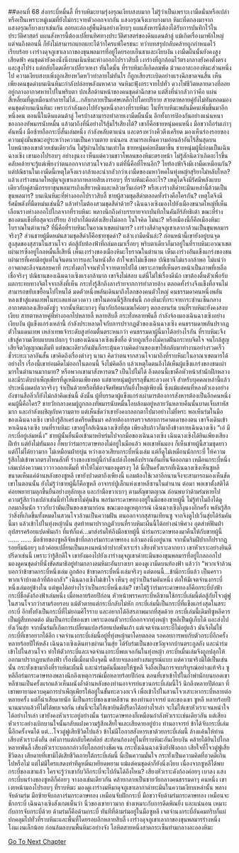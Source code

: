 ##ตอนที่ 68 ส่งกระบี่หมื่นลี้
ที่ราบหิมะยามรุ่งอรุณเงียบสงบมาก ไม่รู้ว่าเป็นเพราะเงามืดนั่นหรือเปล่า หรือเป็นเพราะหมู่เมฆที่ยังไม่กระจายตัวออกจากกัน แสงอรุณจึงเบาบางมาก หิมะที่ตกลงมาจากแสงอรุณก็บางเบาเช่นกัน ลอยละล่องสู่พื้นดินอย่างเงียบๆ
แผนสังหารนี้ต้องได้รับการบันทึกไว้ในประวัติศาสตร์ แผนสังหารนี้ต้องเปลี่ยนทิศทางประวัติศาสตร์ของดินแดนต้าลู่ แม้เกิดเรื่องมาพักใหญ่ แต่จนถึงตอนนี้ ก็ยังไม่สามารถแยกแยะได้ว่าใครแพ้ใครชนะ ทว่าบทสรุปกลับคล้ายถูกกำหนดไว้เรียบร้อย
เงาร่างดุจภูเขาเลากาของขุนพลมารที่อยู่โดยรอบเย็นชาและเงียบงัน เงามืดผืนนั้นยังคงสูงเสียดฟ้า คนชุดดำยังคงนั่งนิ่งบนเนินหิมะห่างออกไปราวสิบลี้ เงาร่างที่ถูกล้อมไว้ตรงกลางยังคงตั้งตรงและสูงโปร่ง แต่กลับโดดเดี่ยวเปลี่ยวเหงา
ทันใดนั้น ที่ราบหิมะก็เกิดลมพัด ม้วนเอาละอองหิมะส่วนหนึ่งไป ความเงียบสงบเพิ่งถูกเสียงหวีดหวิวทำลายไม่ทันไร ก็ถูกเสียงระเบิดอย่างแรงฉีกขาดจนสิ้น เห็นเพียงคนชุดดำบนเนินหิมะกำลังปล่อยพลังมหาศาล จนหิมะฟุ้งกระจายไปทั่ว ดวงไฟชีวิตหลายดวงที่ลอยอยู่กลางอากาศหายไปในพริบตา ปกเสื้อด้านหน้าของคนชุดดำฉีกขาด แต่สิ่งที่น่ากลัวกว่าคือ แผ่นสี่เหลี่ยมที่ดูเหมือนทำลายไม่ได้...กลับกลายเป็นเศษเหล็กไปโดยปริยาย
สายตาหลายคู่ยังไม่ทันทอดมองคนชุดดำบนเนินหิมะ เพราะกำลังมองไปยังจุดหนึ่งกลางที่ราบหิมะ
ในที่ราบหิมะพลันมีคนเพิ่มขึ้นมาอีกหนึ่งคน
ตอนนี้ในดินแดนต้าลู่ ใครบ้างสามารถทำลายเงามืดผืนนั้น อีกทั้งการป้องกันอย่างแน่นหนาของกองทัพมารนับหมื่น แล้วมาถึงที่นี่อย่างไร้สุ้มไร้เสียงได้?
เขาก็คือชายหนุ่มคนหนึ่ง มือขวาถือร่มเก่าๆ คันหนึ่ง มือซ้ายถือกระบี่สั้นเล่มหนึ่ง กำลังหลับตาแน่น และตรงหว่างคิ้วตึงเครียด มองเห็นร่องรอยของความมุ่งมั่นขณะอยู่ระหว่างความเป็นความตาย แน่นอน สามารถเห็นความอ่อนล้าอันไร้สิ้นสุดบนใบหน้าของเขาด้วยเช่นเดียวกัน
ไม่รู้ผ่านไปนานเท่าใด ชายหนุ่มค่อยลืมตาขึ้น
ชายหนุ่มผู้นี้ย่อมเป็นเฉินฉางเซิง เขามองไปรอบๆ อย่างงุนงง เห็นแต่ความขาวโพลนของหิมะตรงหน้า ไม่รู้สักนิดว่าเกิดอะไรขึ้น คลับคล้ายจะรู้แต่เพียงว่าตนออกจากสวนโจวแล้ว แต่ที่นี่คือที่ไหนอีก? ไยท้องฟ้าจึงมีเงามืดเหมือนกัน? แต่ปณิธานในเงามืดนี้เหตุใดจึงแรงกล้าและน่ากลัวกว่าเงามืดของมหาวิหคในทุ่งหญ้าสุริยาไม่หลับใหล? แล้วเงาร่างขนาดใหญ่ดุจภูเขาเลากาหลายสิบเงารอบๆ ที่ราบหิมะคืออะไร? เหตุใดจึงมีรัศมีพลังแบบเดียวกับคู่สามีภรรยาขุนพลมารเถิงเสี่ยวหมิงและหลิวหวั่นเอ๋อร์? หรือเงาร่างสีดำทะมึนเหล่านี้ล้วนเป็นขุนพลมาร? บนเนินหิมะที่ห่างออกไปราวสิบลี้ ชายผู้สวมชุดสีดำตลอดทั้งร่างคือใครกัน? เหตุใดจึงมีรัศมีพลังที่มืดหม่นเช่นนี้? แล้วทำไมต้องสวมชุดสีดำด้วย?
เฉินฉางเซิงมองไปยังเมืองขนาดใหญ่ที่เห็นเลือนรางห่างออกไปไกลจากที่ราบหิมะ พลางนึกถึงคำบรรยายจากบันทึกในคัมภีร์ลัทธิเต๋า ขณะที่ร่างของตนแข็งทื่อสุดจะเปรียบ อ้าปากได้แต่ส่งเสียงไม่ออก ในใจคิด ไม่นะ? หรือเมืองนี้ก็คือเมืองหิมะโบราณในตำนาน? ที่นี่คือที่ราบหิมะในอาณาเขตเผ่ามาร? เงาร่างสีดำดุจภูเขาเลากาล้วนเป็นขุนพลมารจริงๆ? ส่วนชายผู้มืดหม่นสวมชุดสีดำก็คือชายชุดดำ? แล้วเงามืดนั่นล่ะ?
ก่อนหน้านี้เขายังอยู่บนจุดสูงสุดของสุสานในสวนโจว ต่อสู้กับท้องฟ้าที่ถล่มลงมาเรื่อยๆ พริบตาเดียวก็มาอยู่ในที่ราบหิมะอาณาเขตเผ่ามารซึ่งอยู่ไกลหมื่นลี้เสียนี่ เห็นเงาร่างของเมืองหิมะโบราณในตำนาน เห็นเงาร่างอันแข็งแกร่งของชนเผ่ามารที่เคยมีอยู่แต่ในจินตนาการและในหนังสือ ถ้าใจเขาไม่แข็งพอ ปณิธานไม่แรงกล้าพอ ไม่แน่ว่าอาจตกตะลึงจนสลบคาที่ กระทั่งตกใจจนหัวใจวายตายไปได้ เพราะภาพที่เห็นตรงหน้าเป็นภาพที่เหลือเชื่อจริงๆ
ปณิธานของเฉินฉางเซิงแรงกล้ามาก เขาจึงไม่สลบ แต่นี่ไม่ใช่เรื่องดีนัก เขาต้องตื่นตัวเพื่อรับผลกระทบทางจิตใจจากสิ่งที่เห็น กระทั่งรู้สึกถึงลางร้ายจากการทำลายล้าง ตลอดทั้งร่างจึงแข็งทื่อจนไม่สามารถขยับเขยื้อนไปไหนได้
มดตัวหนึ่งพลันเดินมาถึงโลกของคนตัวใหญ่ คนธรรมดาคนหนึ่งพลันหลงเข้าสู่แดนเทพในทะเลแห่งดวงดาว เขาในตอนนี้รู้สึกเช่นนี้
กองหิมะที่กระจายกระซ่านเซ็นกลางอากาศตกลงเสียงดังซู่ๆ จากนั้นหิมะบางๆ ที่มากับก้อนเมฆก็ค่อยๆ ตกลงบนร่ม บนที่ราบหิมะยังคงสงบเงียบ สายตาหลายคู่ที่ห่างออกไปหลายลี้ หลายสิบลี้ กระทั่งหลายพันลี้ กำลังจ้องมองเฉินฉางเซิงอย่างเงียบงัน
ผู้แข็งแกร่งเหล่านี้ กำลังประหลาดใจกับการปรากฏตัวของเฉินฉางเซิง
คนธรรมดาพลันปรากฏตัวในแดนเทพ เหล่าเทพเจ้าระดับสูงย่อมตื่นตระหนกว่า คนธรรมดาผู้นี้มาได้อย่างไรกัน ที่ราบหิมะจึงเข้าสู่ความเงียบแบบแปลกๆ
ร่างของเฉินฉางเซิงแข็งทื่อ ด้วยถูกเรื่องไม่คาดฝันกระทบจิตใจ จนใกล้สูญเสียจิตวิญญาณเต็มที แต่ขณะเดียวกันมันก็กระตุ้นความคิดอ่านของเขาให้กลับมาทำงานอย่างรวดเร็ว
ชั่วระยะเวลาอันสั้น เขาคิดถึงเรื่องต่างๆ นานา คิดว่าตนจากสวนโจวมาถึงที่ราบหิมะในอาณาเขตมารได้อย่างไร เรื่องนี้เขาย่อมคิดไม่ออกในตอนนี้ จึงไม่คิดอีก แล้วเหตุใดตนถึงได้เห็นผู้แข็งแกร่งของชนเผ่ามารในตำนานมากมาย? หรือพวกเขามาสังหารตน?
เป็นไปไม่ได้ ถึงตอนนี้เขาคือหัวหน้าสำนักฝึกหลวงและมีระดับบำเพ็ญเพียรที่ดูเหมือนเพียงพอ แต่ชายหนุ่มผู้บรรลุขั้นทะลวงอเวจี สำหรับบุคคลเหล่านี้แล้ว ประหนึ่งมดปลวกจริงๆ จำเป็นด้วยหรือที่ต้องจัดทัพมากันยิ่งใหญ่เพียงนี้ ซึ่งแม้แต่คนที่หลงตัวเองอย่างถังซานสือลิ่วก็ยังไม่กล้าคิดเช่นนี้
ดังนั้น ผู้ที่บรรดาผู้แข็งแกร่งเผ่ามารต้องการสังหารต้องเป็นอีกคนหนึ่ง คนผู้นี้คือใคร?
ชายวัยกลางคนผู้ถูกกองทัพมารนับหมื่นโอบล้อมอยู่หลายวันหลายคืนนั้นบาดเจ็บสาหัสมาก และกำลังเผชิญกับความตาย แต่เห็นชัดว่าเขายังคงกลอกตาไปมาอย่างไม่ยี่หระ พอเห็นร่มในมือของเฉินฉางเซิง เขาถึงรู้สึกเคร่งเครียดขึ้นมา
คล้ายต้องการตรวจสอบการคาดเดาของตน เขาจึงเดินเข้าหาเฉินฉางเซิง บนที่ราบหิมะ เขาอยู่ใกล้เฉินฉางเซิงที่สุด เพียงสิบก้าวก็มาถึงข้างกายเฉินฉางเซิง
“เอ๋ มีกระบี่อยู่เล่มหนึ่ง”
ชายผู้นั้นยื่นมือเข้ามาหยิบร่มไปจากมือของเฉินฉางเซิง
เฉินฉางเซิงได้ยินเพียงเสียงฝีเท้า แต่ยังไม่ทันมอง ก็พบว่าร่มกระดาษทองไม่อยู่ในมือแล้ว
พอเขาหันมอง ก็เห็นชายผู้นี้สวมชุดยาว แต่ก็ไม่ได้ยาวมาก ไม่เหมือนฝ่ายบุ๋น หว่างเอวเสียบกระบี่หนึ่งเล่ม แต่ก็ดูไม่เหมือนนักกระบี่ ให้ความรู้สึกไม่เข้าพวกตรงไหนสักที่
ร่างของชายผู้นี้กำลังเปล่งไอพลังปราณอันเย็นจัดออกมา เหมือนกระบี่หนึ่งเล่มเปล่งความแวววาวออกเต็มที่ ทำให้ไม่อาจมองดูตรงๆ ได้
นี่เป็นครั้งแรกที่เฉินฉางเซิงเห็นซูหลี ขนาดเห็นแค่ด้านหลังของซูหลี เขายังปวดตาถึงเพียงนี้
แถมต้องใช้เวลาอีกนานจึงจะสามารถมองเห็นชัด เขาในตอนนั้น ยังไม่รู้ว่าชายผู้นี้ก็คือซูหลี อาจารย์ปู่เล็กแห่งเขาหลีซานในตำนาน
ต่อมา พอเขาตั้งสติได้ ค่อยพยายามลุกขึ้นยืนอย่างทุลักทุเล และกำมือขวาเบาๆ ตามสัญชาตญาณ ก่อนพบว่าด้ามร่มหายไป ความรู้สึกว่างเปล่าเช่นนี้ทำให้เขาไม่คุ้นชิน
พอร่มกระดาษทองอยู่ในมือของชายผู้นี้ ไม่รู้ทำไมถึงได้ดูกลมกลืนนัก ราวกับว่ามันเป็นของเขามาก่อน
ขณะมองดูเหตุการณ์ เฉินฉางเซิงก็งุนงงอีกครั้ง พลันรู้สึกว่าสิ่งที่เกิดขึ้นทั้งหมดในสวนโจวล้วนเป็นความฝัน ตนออกจากสุสานเทียนซู จากจิงตูไปเวิ่นสุ่ยได้ร่มคันนี้มา แล้วเข้าไปในทุ่งหญ้านั่น สุดท้ายมาปรากฏตัวบนที่ราบหิมะผืนนี้ได้อย่างน่าพิศวง อุตส่าห์ฟันฝ่าอุปสรรคร้อยแปดพันเก้า ที่แท้ก็แค่...มาส่งร่มให้ถึงมือชายผู้นี้
นำร่มกระดาษทองมาคืนให้กับชายผู้นี้
......
......
มือซ้ายของซูหลีจับเข้าที่กลางร่มกระดาษทอง แล้วมองนิ่งอยู่นาน จากนั้นริมฝีปากก็ปรากฏรอยยิ้มน้อยๆ แล้วค่อยเปลี่ยนเป็นแหงนหน้าอ้าปากหัวเราะร่า เสียงหัวเราะลากยาว
เขาหัวเราะอย่างยินดีปรีดาเช่นนี้ เพราะว่ารู้สึกดีใจ
เขายังมองไปยังเงาร่างดุจภูเขาดำทะมึนของขุนพลมารที่อยู่ไกลออกไป มองดูคนชุดดำที่นั่งขัดสมาธิอยู่ท่ามกลางลมหิมะอันบางเบา มองดูเงามืดบนท้องฟ้า แล้วว่า “พวกเจ้าล้วนบอกว่าข้าขาดกระบี่หนึ่งเล่ม ถูกต้อง ข้าขาดกระบี่หนึ่งเล่มจริงๆ แต่ตอนนี้...ข้ามีกระบี่แล้ว เป็นคราวพวกเจ้าบ้างแล้วที่ต้องกลัว”
เฉินฉางเซิงไม่เข้าใจ เห็นๆ อยู่ว่าเป็นร่มคันหนึ่ง ต่อให้มีเจตจำนงกระบี่หนึ่งเล่มอยู่ข้างใน แต่พูดได้อย่างไรว่าเป็นกระบี่หนึ่งเล่ม?
เขาไม่รู้ว่าร่มกระดาษทองก็คือกระบี่บังฟ้า กระบี่ชื่อดังก้องฟ้าเล่มหนึ่ง
เมื่อหลายร้อยปีก่อน หัวหน้าพรรคกระบี่หลีซานใช้กระบี่เล่มนี้ต่อสู้กับโจวตู๋ฟูในสวนโจวกว่าสามร้อยรอบ แม้ตัวตายแต่กระบี่กลับไม่หัก
กระบี่เล่มนี้เป็นกระบี่ที่แข็งแกร่งสุดในสระกระบี่ อีกทั้งยังเป็นกระบี่ที่ไม่ยอมศิโรราบ และอยากได้อิสรภาพมากที่สุดด้วย
กระบี่เล่มนี้เดิมทีซูหลีควรเป็นผู้สืบทอดต่อ มันเป็นกระบี่ของเขา
เพราะตอนตัวกระบี่ออกจากทุ่งหญ้า ซูหลีเป็นผู้เก็บได้ และส่งไปยังเวิ่นสุ่ย จากนั้นร่มก็เกิดการเปลี่ยนแปลงร้อยแปดพันเก้า
แต่เจตจำนงกระบี่ไม่อยู่แล้ว มันจึงไม่ใช่กระบี่ที่เขาอยากได้อีก
เจตจำนงกระบี่เล่มนี้อยู่ที่ทุ่งหญ้ามาโดยตลอด รอคอยการพบกับตัวกระบี่อีกครั้ง
หลายร้อยปีให้หลัง เฉินฉางเซิงเดินทางผ่านเวิ่นสุ่ย ได้รับร่มเป็นของขวัญจากบ้านตระกูลถัง และนำร่มเข้าไปในสวนโจว ทำให้ตัวกระบี่และเจตจำนงกระบี่พบเจอกันในทุ่งหญ้า กระบี่หมื่นเล่มจึงถูกปลุกให้ออกมาปรากฏบนท้องฟ้า
เรื่องนี้เมื่อมาถึงจุดนี้ คล้ายจบลงอย่างสมบูรณ์แบบ แต่ความจริงมิได้เป็นเช่นนั้น
กระทั่งเขามาถึงที่ราบหิมะผืนนี้ และนำร่มคันนี้มอบให้ซูหลี จึงถือเป็นการจบบริบูรณ์อย่างแท้จริง
ซูหลีถือร่มกระดาษทองพลางนึกถึงเหตุการณ์เมื่อหลายร้อยปีก่อน ตอนที่เขาเข้าไปในถ้ำพำนักบนยอดเขาหลีซานเป็นครั้งแรกแล้วเห็นผนังถ้ำด้านหลังของท่านอาจารย์แขวนกระบี่เล่มนี้ไว้ นึกถึงหลายปีต่อมา ที่เขาพยายามควบคุมการบำเพ็ญเพียรให้อยู่ในขั้นทะลวงอเวจี เพื่อเข้าไปในสวนโจวเสาะหากระบี่หลายต่อหลายครั้ง แต่ก็น่าเสียดายนัก
นี่เป็นกระบี่ของเขาหลีซาน ของท่านอาจารย์ และของเขา ซูหลี
หลายร้อยปี นานมากแล้วที่ไม่ได้พบเจอกัน
เช่นนี้จะไม่ให้เขายินดีปรีดาได้อย่างไรเล่า จะไม่ให้เขาหัวเราะจนหนำใจได้อย่างไรเล่า
เขายังคงหัวเราะอยู่อย่างนั้น ร่มกระดาษทองก็เหมือนกำลังหัวเราะเช่นเดียวกัน
แต่เสียงหัวเราะอย่างเบิกบานใจนั้นกลับแฝงความรู้สึกเสียใจและเสียดายอยู่บ้าง
ท่านอาจารย์ ข้าได้จับกระบี่เล่มนี้อีกครั้งจนได้
แต่...โจวตู๋ฟูเสียชีวิตไปแล้ว ข้าไม่มีโอกาสสังหารเขาด้วยกระบี่เล่มนี้ ล้างแค้นให้ท่าน
เสียงหัวเราะดังลั่น อหังการแต่กลับโศกศัลย์ สะท้อนก้องอยู่ในที่ราบหิมะอันเงียบงัน คล้ายได้ยินไปไกลหลายพันลี้
เสียงหัวเราะบอกกล่าวกับโลกอย่างชัดเจน กระทั่งเฉินฉางเซิงยังฟังออก
เสียใจที่โจวตู๋ฟูเสียชีวิตลง เสียดายที่เขามิได้เสียชีวิตภายใต้กระบี่เล่มนี้
นี่เป็นความมั่นใจ กระทั่งเป็นความคิดที่อวดดีเกินไปหรือไม่
แต่ไม่มีใครแสดงท่าทีดูหมิ่นเหยียดหยาม แม้แต่คนชุดดำก็ยังนิ่งเงียบ
เนื่องจากซูหลีได้พบกระบี่ของเขาแล้ว ใครจะรู้ว่าเขากับวิถีกระบี่จะไปกันได้ถึงไหน?
เสียงหัวเราะดังก้องค่อยๆ เบาลง แสงกระบี่บนร่างของซูหลีก็ค่อยๆ จางลงเช่นเดียวกัน คล้ายกลายเป็นชายวัยกลางคนธรรมดาๆ คนหนึ่ง
เขาเงยหน้ามองไปรอบๆ ที่ราบหิมะ มองดูเงาร่างมหึมาดุจภูเขาเลากาดำทะมึนในความเงียบเหล่านั้น พลางจับด้ามร่ม
มือซ้ายจับกลางร่มกระดาษทอง เหมือนจับฝักกระบี่
มือขวาจับด้ามร่มกระดาษทอง เหมือนจะชักกระบี่
เฉินฉางเซิงสังเกตเห็นว่า นิ้วของเขายาวมาก ช่างเหมาะกับการดีดพิณยิ่ง และแน่นอน เหมาะกับการจับกระบี่ด้วย
ด้ามร่มก็คือด้ามกระบี่ ทันทีที่ด้ามร่มอยู่ในมือซูหลี เจตจำนงกระบี่อันคมกริบก็แผ่ปกคลุมไปทั่วที่ราบหิมะและพื้นที่โดยรอบอีกหลายสิบลี้ เงาร่างดุจภูเขาเลากาของขุนพลมารร่างหนึ่งโงนเงนเล็กน้อย ก่อนล้มลงบนพื้นหิมะอย่างจัง
โลหิตสายหนึ่งสาดกระเซ็นท่ามกลางละอองหิมะ


[Go To Next Chapter]( ./355.md)